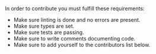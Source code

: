 In order to contribute you must fulfill these requirements:
    
- Make sure linting is done and no errors are present.
- Make sure types are set.
- Make sure tests are passing.
- Make sure to write comments documenting code.
- Make sure to add yourself to the contributors list below.
